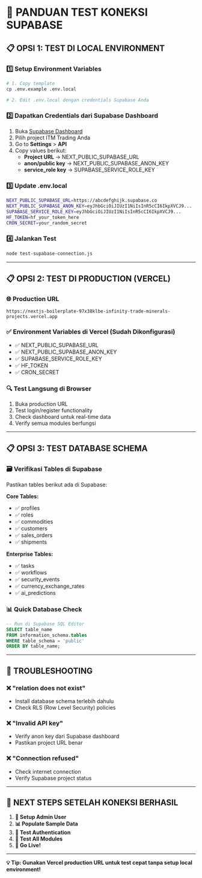 # 🔌 PANDUAN TEST KONEKSI SUPABASE

## 📋 OPSI 1: TEST DI LOCAL ENVIRONMENT

### 1️⃣ Setup Environment Variables
```bash
# 1. Copy template
cp .env.example .env.local

# 2. Edit .env.local dengan credentials Supabase Anda
```

### 2️⃣ Dapatkan Credentials dari Supabase Dashboard
1. Buka [Supabase Dashboard](https://supabase.com/dashboard)
2. Pilih project ITM Trading Anda
3. Go to **Settings** > **API**
4. Copy values berikut:
   - **Project URL** → NEXT_PUBLIC_SUPABASE_URL
   - **anon/public key** → NEXT_PUBLIC_SUPABASE_ANON_KEY
   - **service_role key** → SUPABASE_SERVICE_ROLE_KEY

### 3️⃣ Update .env.local
```bash
NEXT_PUBLIC_SUPABASE_URL=https://abcdefghijk.supabase.co
NEXT_PUBLIC_SUPABASE_ANON_KEY=eyJhbGciOiJIUzI1NiIsInR5cCI6IkpXVCJ9...
SUPABASE_SERVICE_ROLE_KEY=eyJhbGciOiJIUzI1NiIsInR5cCI6IkpXVCJ9...
HF_TOKEN=hf_your_token_here
CRON_SECRET=your_random_secret
```

### 4️⃣ Jalankan Test
```bash
node test-supabase-connection.js
```

---

## 📋 OPSI 2: TEST DI PRODUCTION (VERCEL)

### 🌐 Production URL
```
https://nextjs-boilerplate-97x38klbe-infinity-trade-minerals-projects.vercel.app
```

### ✅ Environment Variables di Vercel (Sudah Dikonfigurasi)
- ✅ NEXT_PUBLIC_SUPABASE_URL
- ✅ NEXT_PUBLIC_SUPABASE_ANON_KEY  
- ✅ SUPABASE_SERVICE_ROLE_KEY
- ✅ HF_TOKEN
- ✅ CRON_SECRET

### 🔍 Test Langsung di Browser
1. Buka production URL
2. Test login/register functionality
3. Check dashboard untuk real-time data
4. Verify semua modules berfungsi

---

## 📋 OPSI 3: TEST DATABASE SCHEMA

### 🗃️ Verifikasi Tables di Supabase
Pastikan tables berikut ada di Supabase:

**Core Tables:**
- ✅ profiles
- ✅ roles
- ✅ commodities
- ✅ customers
- ✅ sales_orders
- ✅ shipments

**Enterprise Tables:**
- ✅ tasks
- ✅ workflows
- ✅ security_events
- ✅ currency_exchange_rates
- ✅ ai_predictions

### 📊 Quick Database Check
```sql
-- Run di Supabase SQL Editor
SELECT table_name 
FROM information_schema.tables 
WHERE table_schema = 'public' 
ORDER BY table_name;
```

---

## 🚨 TROUBLESHOOTING

### ❌ "relation does not exist"
- Install database schema terlebih dahulu
- Check RLS (Row Level Security) policies

### ❌ "Invalid API key"
- Verify anon key dari Supabase dashboard
- Pastikan project URL benar

### ❌ "Connection refused" 
- Check internet connection
- Verify Supabase project status

---

## 🎯 NEXT STEPS SETELAH KONEKSI BERHASIL

1. **👤 Setup Admin User**
2. **📊 Populate Sample Data** 
3. **🔐 Test Authentication**
4. **📱 Test All Modules**
5. **🚀 Go Live!**

---

**💡 Tip: Gunakan Vercel production URL untuk test cepat tanpa setup local environment!**
